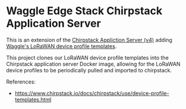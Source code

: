 # Waggle Edge Stack Chirpstack Application Server

This is an extension of the [Chirpstack Appliction Server (v4)](https://www.chirpstack.io/docs/chirpstack/changelog.html) adding [Waggle's LoRaWAN device profile templates](https://github.com/waggle-sensor/wes-lorawan-device-templates).

This project clones our LoRaWAN device profile templates into the Chirpstack application server Docker image, allowing for the LoRaWAN device profiles to be periodically pulled and imported to chirpstack.

References:
- https://www.chirpstack.io/docs/chirpstack/use/device-profile-templates.html

